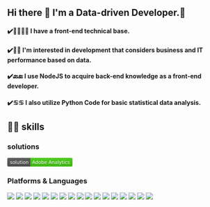 ## Hi there 👋 I'm a Data-driven Developer.🤖
#### ✔️👨‍💻👨‍💻 I have a front-end technical base.
#### ✔️🤔🤔 I'm interested in development that considers business and IT performance based on data.
#### ✔️🔙🔚 I use NodeJS to acquire back-end knowledge as a front-end developer.
#### ✔️♋️♋️ I also utilize Python Code for basic statistical data analysis.

## 💪🏽 skills

### solutions

<svg xmlns="http://www.w3.org/2000/svg" xmlns:xlink="http://www.w3.org/1999/xlink" width="150" height="20" role="img" aria-label="solution: Adobe Analytics"><title>solution: Adobe Analytics</title><linearGradient id="s" x2="0" y2="100%"><stop offset="0" stop-color="#bbb" stop-opacity=".1"/><stop offset="1" stop-opacity=".1"/></linearGradient><clipPath id="r"><rect width="150" height="20" rx="3" fill="#fff"/></clipPath><g clip-path="url(#r)"><rect width="53" height="20" fill="#555"/><rect x="53" width="97" height="20" fill="#4c1"/><rect width="150" height="20" fill="url(#s)"/></g><g fill="#fff" text-anchor="middle" font-family="Verdana,Geneva,DejaVu Sans,sans-serif" text-rendering="geometricPrecision" font-size="110"><text aria-hidden="true" x="275" y="150" fill="#010101" fill-opacity=".3" transform="scale(.1)" textLength="430">solution</text><text x="275" y="140" transform="scale(.1)" fill="#fff" textLength="430">solution</text><text aria-hidden="true" x="1005" y="150" fill="#010101" fill-opacity=".3" transform="scale(.1)" textLength="870">Adobe Analytics</text><text x="1005" y="140" transform="scale(.1)" fill="#fff" textLength="870">Adobe Analytics</text></g></svg>

### Platforms & Languages
<img src="https://img.shields.io/badge/React-61DAFB?style=flat-square&logo=React&logoColor=white"/>  <img src="https://img.shields.io/badge/JavaScript-F7DF1E?style=flat-square&logo=JavaScript&logoColor=white"/>  <img src="https://img.shields.io/badge/React Router-CA4245?style=flat-square&logo=React Router&logoColor=white"/>  <img src="https://img.shields.io/badge/TypeScript-3178C6?style=flat-square&logo=TypeScript&logoColor=white"/>  <img src="https://img.shields.io/badge/styled components-DB7093?style=flat-square&logo=styled-components&logoColor=white"/>  <img src="https://img.shields.io/badge/Node.js-339933?style=flat-square&logo=Node.js&logoColor=white"/>  <img src="https://img.shields.io/badge/Visual Studio Code-007ACC?style=flat-square&logo=Visual Studio Code&logoColor=white"/>  <img src="https://img.shields.io/badge/Express-000000?style=flat-square&logo=Express&logoColor=white"/>  <img src="https://img.shields.io/badge/Git-05032?style=flat-square&logo=Git&logoColor=white"/>  <img src="https://img.shields.io/badge/Python-3776AB?style=flat-square&logo=Python&logoColor=white"/>  <img src="https://img.shields.io/badge/Django-092E20?style=flat-square&logo=Django&logoColor=white"/>  <img src="https://img.shields.io/badge/Firebase-FFCA28?style=flat-square&logo=Firebase&logoColor=white"/>  <img src="https://img.shields.io/badge/Android-3DDC84?style=flat-square&logo=Android&logoColor=white"/>  <img src="https://img.shields.io/badge/Google Cloud-4285F4?style=flat-square&logo=Google Cloud&logoColor=white"/>  <img src="https://img.shields.io/badge/TensorFlow-FF6F00?style=flat-square&logo=TensorFlow&logoColor=white"/>  <img src="https://img.shields.io/badge/Chart.js-FF6384?style=flat-square&logo=Chart.js&logoColor=white"/>  <img src="https://img.shields.io/badge/D3.js-F9A03C?style=flat-square&logo=D3.js&logoColor=white"/>
	
